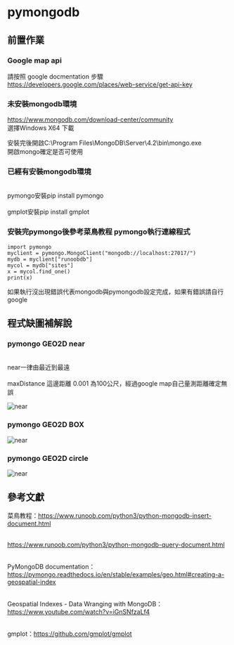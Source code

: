 # pymongodb

## 前置作業

### Google map api 
請按照 google docmentation 步驟 https://developers.google.com/places/web-service/get-api-key

### 未安裝mongodb環境
https://www.mongodb.com/download-center/community
<br> 選擇Windows X64 下載</br> 

安裝完後開啟C:\Program Files\MongoDB\Server\4.2\bin\mongo.exe
<br> 開啟mongo確定是否可使用<br> 

### 已經有安裝mongodb環境
<br> pymongo安裝pip install pymongo<br> 
<br> gmplot安裝pip install gmplot<br> 

### 安裝完pymongo後參考菜鳥教程 pymongo執行連線程式
    import pymongo
    myclient = pymongo.MongoClient("mongodb://localhost:27017/")
    mydb = myclient["runoobdb"]
    mycol = mydb["sites"]
    x = mycol.find_one() 
    print(x)
如果執行沒出現錯誤代表mongodb與pymongodb設定完成，如果有錯誤請自行google



## 程式缺圖補解說
### pymongo GEO2D near
<br>near一律由最近到最遠<br>
<br>maxDistance 這邊距離 0.001 為100公尺，經過google map自己量測距離確定無誤<br>

![near](https://github.com/JEDEngineer/pymongodb/blob/master/126%E5%85%AC%E5%B0%BA.jpg)  

### pymongo GEO2D BOX
![near](https://github.com/JEDEngineer/pymongodb/blob/master/1590733135235.jpg)  

### pymongo GEO2D circle
![near](https://github.com/JEDEngineer/pymongodb/blob/master/1590734356247.jpg)  


## 參考文獻

菜鳥教程：https://www.runoob.com/python3/python-mongodb-insert-document.html

<br>https://www.runoob.com/python3/python-mongodb-query-document.html<br>

<br>PyMongoDB documentation：https://pymongo.readthedocs.io/en/stable/examples/geo.html#creating-a-geospatial-index<br>

<br>Geospatial Indexes - Data Wranging with MongoDB：https://www.youtube.com/watch?v=iGnSNfzaLf4<br>

<br>gmplot：https://github.com/gmplot/gmplot<br>
